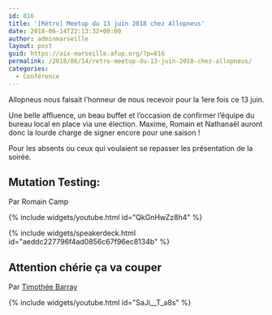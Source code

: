 ```yaml
---
id: 816
title: '[Rétro] Meetup du 13 juin 2018 chez Allopneus'
date: 2018-06-14T22:13:32+00:00
author: adminmarseille
layout: post
guid: https://aix-marseille.afup.org/?p=816
permalink: /2018/06/14/retro-meetup-du-13-juin-2018-chez-allopneus/
categories:
  - Conférence
---
```

Allopneus nous faisait l&rsquo;honneur de nous recevoir pour la 1ere fois ce 13 juin.

Une belle affluence, un beau buffet et l&rsquo;occasion de confirmer l&rsquo;équipe du bureau local en place via une élection. Maxime, Romain et Nathanaël auront donc la lourde charge de signer encore pour une saison !

Pour les absents ou ceux qui voulaient se repasser les présentation de la soirée.

## Mutation Testing:

Par Romain Camp

{% include widgets/youtube.html
   id="QkGnHwZz8h4"
%}

{% include widgets/speakerdeck.html
   id="aeddc227796f4ad0856c67f96ec8134b"
%}

## Attention chérie ça va couper

Par [Timothée Barray](http://twitter.com/timbarray)

{% include widgets/youtube.html
   id="SaJi__T_a8s"
%}

